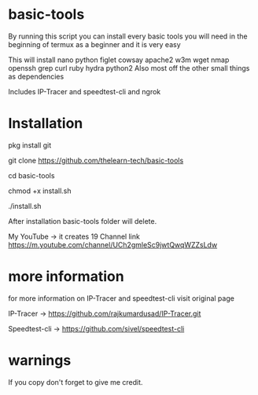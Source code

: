 # basic-tools
By running this script you can install every basic tools you will need in the beginning of termux as a beginner and it is very easy

 This will install nano python figlet cowsay apache2 w3m wget nmap openssh grep curl ruby hydra python2
Also most off the other small things as dependencies

Includes IP-Tracer and speedtest-cli and ngrok

# Installation

pkg install git 

git clone https://github.com/thelearn-tech/basic-tools

cd basic-tools

chmod +x install.sh

./install.sh

After installation basic-tools folder will delete.

My YouTube -> it creates 19
Channel link  https://m.youtube.com/channel/UCh2gmleSc9jwtQwqWZZsLdw

# more information
 for more information on IP-Tracer and speedtest-cli visit original page

IP-Tracer -> https://github.com/rajkumardusad/IP-Tracer.git

Speedtest-cli -> https://github.com/sivel/speedtest-cli

# warnings
If you copy don't forget to give me credit.
